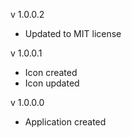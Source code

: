 v 1.0.0.2
- Updated to MIT license

v 1.0.0.1
- Icon created
- Icon updated

v 1.0.0.0
- Application created
